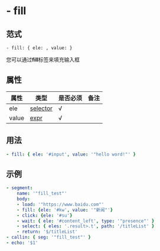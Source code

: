# \- fill

## 范式
```
- fill: { ele: , value: }
```
您可以通过**fill**标签来填充输入框

## 属性
| 属性 | 类型 | 是否必须 | 备注 |
|--------|--------|--------|--------|
|   ele   | [selector](datatype.md)  | √ |   |
|   value   | [expr](datatype.md)  |  √ |   |

## 用法
```yaml
- fill: { ele: '#input', value: '"hello word!"' }
```
## 示例
```yaml
- segment:
    name: '"fill_test"'
    body:
    - load: '"https://www.baidu.com"'
    - fill: {ele: '#kw', value: '"新闻"'}
    - click: {ele: '#su'}
    - wait: { ele: '#content_left', type: '"presence"' }
    - select: { eles: '.result>.t', path: '/titleList' }
    - return: '$/titleList'
- callin: { seg: '"fill_test"' }
- echo: '$1'
```